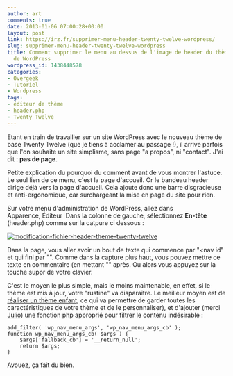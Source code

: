 ```yaml
---
author: art
comments: true
date: 2013-01-06 07:00:28+00:00
layout: post
link: https://irz.fr/supprimer-menu-header-twenty-twelve-wordpress/
slug: supprimer-menu-header-twenty-twelve-wordpress
title: Comment supprimer le menu au dessus de l'image de header du thème Twenty Twelve
  de WordPress
wordpress_id: 1438448578
categories:
- Overgeek
- Tutoriel
- Wordpress
tags:
- éditeur de thème
- header.php
- Twenty Twelve
---
```


Etant en train de travailler sur un site WordPress avec le nouveau thème de base Twenty Twelve (que je tiens à acclamer au passage !), il arrive parfois que l'on souhaite un site simplisme, sans page "a propos", ni "contact". J'ai dit : **pas de page**.

Petite explication du pourquoi du comment avant de vous montrer l'astuce. Le seul lien de ce menu, c'est la page d'accueil. Or le bandeau header dirige déjà vers la page d'accueil. Cela ajoute donc une barre disgracieuse et anti-ergonomique, car surchargeant la mise en page du site pour rien.

Sur votre menu d'administration de WordPress, allez dans Apparence, Éditeur  Dans la colonne de gauche, sélectionnez **En-tête** (header.php) comme sur la catpure ci dessous :

[![modification-fichier-header-theme-twenty-twelve](https://static.irz.fr/2013/01/modification-fichier-header-theme-twenty-twelve-1024x763.png)](https://static.irz.fr/2013/01/modification-fichier-header-theme-twenty-twelve.png)

Dans la page, vous aller avoir un bout de texte qui commence par "<nav id" et qui fini par "</nav>". Comme dans la capture plus haut, vous pouvez mettre ce texte en commentaire (en mettant "<? /*" avant et "*/ ?>" après. Ou alors vous appuyez sur la touche suppr de votre clavier.

C'est le moyen le plus simple, mais le moins maintenable, en effet, si le thème est mis à jour, votre "rustine" va disparaître. Le meilleur moyen est de [réaliser un thème enfant](http://wpchannel.com/creer-themes-enfants-child-themes-wordpress/), ce qui va permettre de garder toutes les caractéristiques de votre thème et de le personnaliser), et d'ajouter (merci [Julio](http://www.boiteaweb.fr/)) une fonction php approprié pour filtrer le contenu indésirable :

    
    add_filter( 'wp_nav_menu_args', 'wp_nav_menu_args_cb' );
    function wp_nav_menu_args_cb( $args ) {
    	$args['fallback_cb'] = '__return_null';
    	return $args;
    }


Avouez, ça fait du bien.

